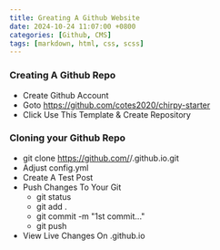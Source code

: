 ```yaml
---
title: Greating A Github Website
date: 2024-10-24 11:07:00 +0800
categories: [Github, CMS]
tags: [markdown, html, css, scss]
---
```


### Creating A Github Repo
- Create Github Account
- Goto https://github.com/cotes2020/chirpy-starter
- Click Use This Template & Create Repository

### Cloning your Github Repo
- git clone https://github.com/<username>/<username>.github.io.git 
- Adjust config.yml
- Create A Test Post
- Push Changes To Your Git
    - git status
    - git add .
    - git commit -m "1st commit..."
    - git push
- View Live Changes On <username>.github.io


